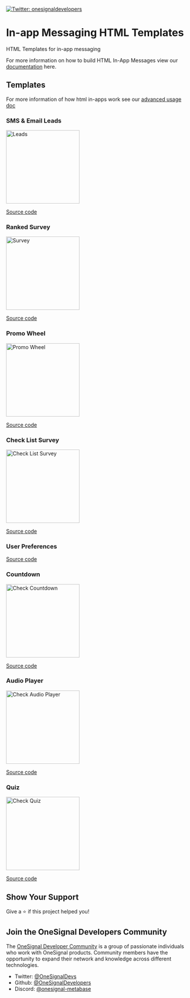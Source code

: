 <p>
  <a href="https://twitter.com/onesignaldevs" target="_blank">
    <img alt="Twitter: onesignaldevelopers" src="https://img.shields.io/twitter/follow/onesignaldevs?style=social" />
  </a>
</p>

# In-app Messaging HTML Templates

HTML Templates for in-app messaging

For more information on how to build HTML In-App Messages view our [documentation](https://documentation.onesignal.com/docs/design-your-in-app-message-with-html#key-features-with-the-in-app-html-editor) here.

## Templates

For more information of how html in-apps work see our [advanced usage doc](./advanced-usage.md)

### SMS & Email Leads

<img alt="Leads" src="./leads/readme_assets/sms_email_form.gif" width="200px">

[Source code](./leads/README.md)

### Ranked Survey

<img alt="Survey" src="./ranking_survey/readme_assets/ranking_survey_iam.gif" width="200px">

[Source code](./ranking_survey)

### Promo Wheel

<img alt="Promo Wheel" src="./promo_wheel/readme_assets/promo_wheel_iam.gif" width="200px">

[Source code](./promo_wheel)

### Check List Survey

<img alt="Check List Survey" src="./check_list_survey/readme_assets/checklist_survey_iam.gif" width="200px">

[Source code](./check_list_survey)

### User Preferences

[Source code](./preference-center)

### Countdown

<img alt="Check Countdown" src="./limited_time_offer/limited_time_offer_assets/count-down.gif" width="200px">

[Source code](./limited_time_offer)

### Audio Player

<img alt="Check Audio Player" src="./audio_player/audio_player_assets/UI.png" width="200px">

[Source code](./audio_player)

### Quiz

<img alt="Check Quiz" src="./quiz/quiz_assets/quiz.gif" width="200px">

[Source code](./quiz)

## Show Your Support

Give a :star:️ if this project helped you!

## Join the OneSignal Developers Community

The [OneSignal Developer Community](https://onesignal.com/onesignal-developers) is a group of passionate individuals who work with OneSignal products. Community members have the opportunity to expand their network and knowledge across different technologies.

- Twitter: [@OneSignalDevs](https://twitter.com/onesignal)
- Github: [@OneSignalDevelopers](https://github.com/OneSignal)
- Discord: [@onesignal-metabase](https://linkedin.com/company/onesignal)
